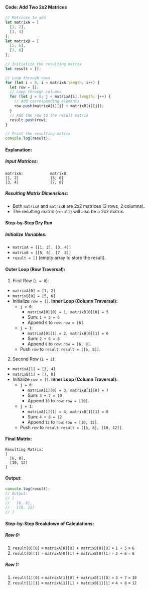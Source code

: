 #### Code: Add Two 2x2 Matrices
```js
// Matrices to add
let matrixA = [
  [1, 2],
  [3, 4]
];
let matrixB = [
  [5, 6],
  [7, 8]
];

// Initialize the resulting matrix
let result = [];

// Loop through rows
for (let i = 0; i < matrixA.length; i++) {
  let row = [];
  // Loop through columns
  for (let j = 0; j < matrixA[i].length; j++) {
    // Add corresponding elements
    row.push(matrixA[i][j] + matrixB[i][j]);
  }
  // Add the row to the result matrix
  result.push(row);
}

// Print the resulting matrix
console.log(result);
```

#### Explanation:

##### Input Matrices:
```text
matrixA:            matrixB:
[1, 2]              [5, 6]
[3, 4]              [7, 8]
```

##### Resulting Matrix Dimensions:
- Both `matrixA` and `matrixB` are 2x2 matrices (2 rows, 2 columns).
- The resulting matrix (`result`) will also be a 2x2 matrix.

#### Step-by-Step Dry Run
##### Initialize Variables:
- `matrixA = [[1, 2], [3, 4]]`
- `matrixB = [[5, 6], [7, 8]]`
- `result = []` (empty array to store the result).

#### Outer Loop (Row Traversal):
1. First Row (`i = 0`):
- `matrixA[0] = [1, 2]`
- `matrixB[0] = [5, 6]`
- Initialize `row = []`.
	**Inner Loop (Column Traversal):**
	- `j = 0`:
		- `matrixA[0][0] = 1, matrixB[0][0] = 5`
		- Sum: `1 + 5 = 6`
		- Append `6` to `row`: `row = [6]`.
	- `j = 1`:
		- `matrixA[0][1] = 2, matrixB[0][1] = 6`
		- Sum: `2 + 6 = 8`
		- Append `8` to `row`: `row = [6, 8]`.
	- Push `row` to `result`: `result = [[6, 8]]`.

2. Second Row (`i = 1`):
- `matrixA[1] = [3, 4]`
- `matrixB[1] = [7, 8]`
- Initialize `row = []`.
	**Inner Loop (Column Traversal):**
	- `j = 0`:
		- `matrixA[1][0] = 3, matrixB[1][0] = 7`
		- Sum: `3 + 7 = 10`
		- Append `10` to `row`: `row = [10]`.
	- `j = 1`:
		- `matrixA[1][1] = 4, matrixB[1][1] = 8`
		- Sum: `4 + 8 = 12`
		- Append `12` to `row`: `row = [10, 12]`.
	- Push `row` to `result`: `result = [[6, 8], [10, 12]]`.

#### Final Matrix:
```text
Resulting Matrix:
[
  [6, 8],
  [10, 12]
]
```

#### Output:
```js
console.log(result);
// Output:
// [
//   [6, 8],
//   [10, 12]
// ]
```

#### Step-by-Step Breakdown of Calculations:

##### Row 0:
1. `result[0][0]` = `matrixA[0][0] + matrixB[0][0]` = `1 + 5` = `6`
2. `result[0][1]` = `matrixA[0][1] + matrixB[0][1]` = `2 + 6` = `8`
##### Row 1:
1. `result[1][0]` = `matrixA[1][0] + matrixB[1][0]` = `3 + 7` = `10`
2. `result[1][1]` = `matrixA[1][1] + matrixB[1][1]` = `4 + 8` = `12`